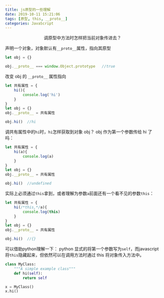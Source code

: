 ```yaml
---
title: js原型的一些理解
date: 2019-10-11 15:21:06
tags: [原型, this, __proto__]
categories: JavaScript
---
```

<center>调原型中方法时怎样把当前对象传进去？</center>
<!-- more -->

声明一个对象，对象默认有`__proto__`属性，指向其原型

```javascript
let obj = {}

obj.__proto__ === window.Object.prototype   //true
```

改变 obj 的 `__proto__` 属性指向
```javascript
let 共有属性 = {
    hi(){
        console.log('hi')
    }
}
let obj = {}
obj.__proto__ = 共有属性

obj.hi()  //hi

```

调共有属性中的`hi`时，`hi`怎样获取到对象 obj？
obj 作为第一个参数传给 hi 了吗：

```javascript
let 共有属性 = {
    hi(a){
        console.log(a)
    }
}
let obj = {}
obj.__proto__ = 共有属性

obj.hi()  //undefined
```

实际上必须通过`this`拿到，或者理解为参数`a`前面还有一个看不见的参数`this`：

```javascript
let 共有属性 = {
    hi(/*this,*/a){
        console.log(this)
    }
}
let obj = {}
obj.__proto__ = 共有属性

obj.hi()  //{}
```

可以借助python理解一下：
python 显式的将第一个参数写为`self`，而javascript将`this`隐藏起来，但依然可以在调用方法时通过 this 将对象传入方法中。

```python
class MyClass:
    """A simple example class"""
    def hi(self):
        return self

x = MyClass()
x.hi()
```


